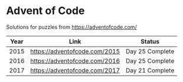 # Advent of Code

Solutions for puzzles from https://adventofcode.com/

Year | Link | Status
---- | ---- | ------
2015 | https://adventofcode.com/2015 | Day 25 Complete
2016 | https://adventofcode.com/2016 | Day 25 Complete
2017 | https://adventofcode.com/2017 | Day 21 Complete
